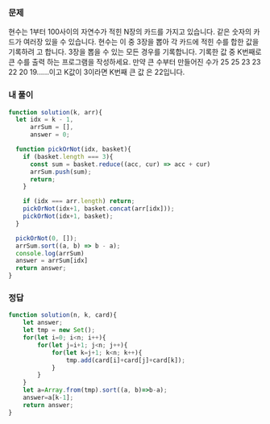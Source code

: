 ### 문제
현수는 1부터 100사이의 자연수가 적힌 N장의 카드를 가지고 있습니다. 같은 숫자의 카드가 여러장 있을 수 있습니다. 현수는 이 중 3장을 뽑아 각 카드에 적힌 수를 합한 값을 기록하려 고 합니다. 3장을 뽑을 수 있는 모든 경우를 기록합니다. 기록한 값 중 K번째로 큰 수를 출력 하는 프로그램을 작성하세요.
만약 큰 수부터 만들어진 수가 25 25 23 23 22 20 19......이고 K값이 3이라면 K번째 큰 값 은 22입니다.


### 내 풀이
```js
function solution(k, arr){
  let idx = k - 1,
      arrSum = [],
      answer = 0;

  function pickOrNot(idx, basket){
    if (basket.length === 3){
      const sum = basket.reduce((acc, cur) => acc + cur)
      arrSum.push(sum);
      return;
    }

    if (idx === arr.length) return;
    pickOrNot(idx+1, basket.concat(arr[idx]));
    pickOrNot(idx+1, basket);
  }

  pickOrNot(0, []);
  arrSum.sort((a, b) => b - a);
  console.log(arrSum)
  answer = arrSum[idx]
  return answer;
}
```

### 정답
```js
function solution(n, k, card){
    let answer;
    let tmp = new Set();
    for(let i=0; i<n; i++){
        for(let j=i+1; j<n; j++){
            for(let k=j+1; k<n; k++){
                tmp.add(card[i]+card[j]+card[k]);
            }
        }
    }
    let a=Array.from(tmp).sort((a, b)=>b-a);
    answer=a[k-1];
    return answer;
}
```
